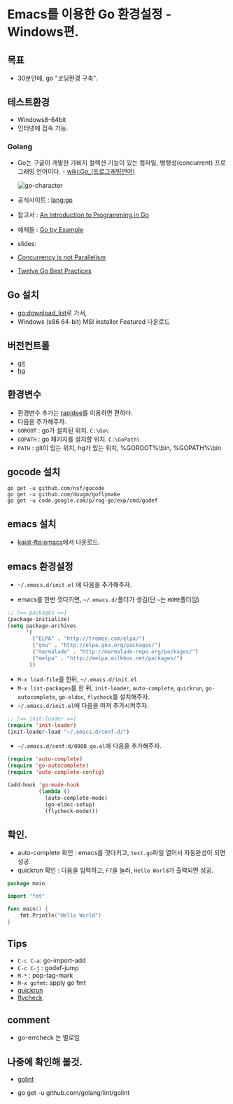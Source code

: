 
Emacs를 이용한 Go 환경설정 - Windows편.
====================================

## 목표
 - 30분안에, go "코딩환경 구축".


## 테스트환경
- Windows8-64bit
- 인터넷에 접속 가능.


### Golang
- Go는 구글이 개발한 가비지 컬렉션 기능이 있는 컴파일, 병행성(concurrent) 프로그래밍 언어이다. -  [wiki:Go_(프로그래밍언어)](http://ko.wikipedia.org/wiki/Go_%28%ED%94%84%EB%A1%9C%EA%B7%B8%EB%9E%98%EB%B0%8D_%EC%96%B8%EC%96%B4%29)

    ![go-character](http://golang.org/doc/gopher/frontpage.png)

- 공식사이트 : [lang:go](http://golang.org/)
- 참고서 : [An Introduction to Programming in Go](http://www.golang-book.com/)
- 예제들 : [Go by Example](https://gobyexample.com/)
- slides:
 - [Concurrency is not Parallelism](http://talks.golang.org/2012/waza.slide)
 - [Twelve Go Best Practices](http://talks.golang.org/2013/bestpractices.slide)


## Go 설치
- [go:download_list](http://code.google.com/p/go/downloads/list)로 가서,
- Windows (x86 64-bit) MSI installer Featured 다운로드


## 버전컨트롤
- [git](http://msysgit.github.io/)
- [hg](http://tortoisehg.bitbucket.org/)


## 환경변수
- 환경변수 추가는 [rapidee](http://www.rapidee.com/en/)를 이용하면 편하다.
- 다음을 추가해주자.
 - `GOROOT` : go가 설치된 위치. `C:\Go\`
 - `GOPATH` : go 패키지를 설치할 위치. `C:\GoPath\`
 - `PATH` : git이 있는 위치, hg가 있는 위치, %GOROOT%\bin, %GOPATH%\bin


## gocode 설치

```
go get -u github.com/nsf/gocode
go get -u github.com/dougm/goflymake
go get -u code.google.com/p/rog-go/exp/cmd/godef
```


## emacs 설치
- [kaist-ftp:emacs](http://ftp.kaist.ac.kr/gnu/gnu/emacs/windows/)에서 다운로드.


## emacs 환경설정
* `~/.emacs.d/init.el` 에 다음을 추가해주자.
 - emacs를 한번 껏다키면, `~/.emacs.d/`폴더가 생김(단 `~`는 `HOME`폴더임)

```cl
;; [== packages ==]
(package-initialize)
(setq package-archives
      '(
        ("ELPA" . "http://tromey.com/elpa/")
        ("gnu" . "http://elpa.gnu.org/packages/")
        ("marmalade" . "http://marmalade-repo.org/packages/")
        ("melpa" . "http://melpa.milkbox.net/packages/")
       ))
```

* `M-x load-file`를 한뒤,  `~/.emacs.d/init.el`
* `M-x list-packages`를 한 뒤, `init-loader`, `auto-complete`, `quickrun`, `go-autocomplete`, `go-eldoc`, `flycheck`를 설치해주자.
* `~/.emacs.d/init.el`에 다음을 마져 추가시켜주자.

```cl
;; [== init-loader ==]
(require 'init-loader)
(init-loader-load "~/.emacs.d/conf.d/")
```

* `~/.emacs.d/conf.d/0000_go.el`에 다음을 추가해주자.

```cl
(require 'auto-complete)
(require 'go-autocomplete)
(require 'auto-complete-config)

(add-hook 'go-mode-hook
          (lambda ()
            (auto-complete-mode)
            (go-eldoc-setup)
            (flycheck-mode)))
```


## 확인.
* auto-complete 확인 : emacs를 껏다키고, `test.go`파일 열어서 자동완성이 되면 성공.
* quickrun 확인 : 다음을 입력하고, `F7`을 눌러, `Hello World`가 출력되면 성공.

```go
package main

import "fmt"

func main() {
	fmt.Println("Hello World")
}
```


## Tips
* `C-c C-a`: go-import-add
* `C-c C-j` : godef-jump
* `M-*` : pop-tag-mark
* `M-x gofmt`: apply go fmt
* [quickrun](https://github.com/syohex/emacs-quickrun)
* [flycheck](https://github.com/flycheck/flycheck)


## comment
- go-errcheck 는 별로임


## 나중에 확인해 볼것.
* [golint](https://github.com/golang/lint)
 - go get -u github.com/golang/lint/golint

